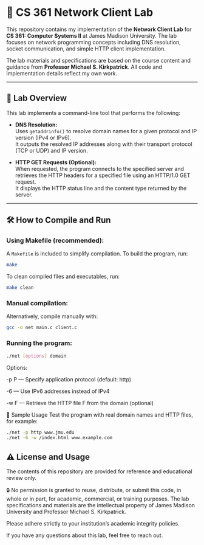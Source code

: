 # 📂 CS 361 Network Client Lab

This repository contains my implementation of the **Network Client Lab** for **CS 361: Computer Systems II** at James Madison University. The lab focuses on network programming concepts including DNS resolution, socket communication, and simple HTTP client implementation.

The lab materials and specifications are based on the course content and guidance from **Professor Michael S. Kirkpatrick**. All code and implementation details reflect my own work.

---

## 🧠 Lab Overview

This lab implements a command-line tool that performs the following:

- **DNS Resolution:**  
  Uses `getaddrinfo()` to resolve domain names for a given protocol and IP version (IPv4 or IPv6).  
  It outputs the resolved IP addresses along with their transport protocol (TCP or UDP) and IP version.

- **HTTP GET Requests (Optional):**  
  When requested, the program connects to the specified server and retrieves the HTTP headers for a specified file using an HTTP/1.0 GET request.  
  It displays the HTTP status line and the content type returned by the server.

---

## 🛠️ How to Compile and Run

### Using Makefile (recommended):

A `Makefile` is included to simplify compilation. To build the program, run:

```bash
make
```

To clean compiled files and executables, run:
```bash
make clean
```
### Manual compilation:
Alternatively, compile manually with:

```bash
gcc -o net main.c client.c
```

### Running the program:
```bash
./net [options] domain
```

Options:

-p P — Specify application protocol (default: http)

-6 — Use IPv6 addresses instead of IPv4

-w F — Retrieve the HTTP file F from the domain (optional)

📂 Sample Usage
Test the program with real domain names and HTTP files, for example:

```bash
./net -p http www.jmu.edu
./net -6 -w /index.html www.example.com
```
## ⚠️ License and Usage
The contents of this repository are provided for reference and educational review only.

🔒 No permission is granted to reuse, distribute, or submit this code, in whole or in part, for academic, commercial, or training purposes. The lab specifications and materials are the intellectual property of James Madison University and Professor Michael S. Kirkpatrick.

Please adhere strictly to your institution’s academic integrity policies.

If you have any questions about this lab, feel free to reach out.

